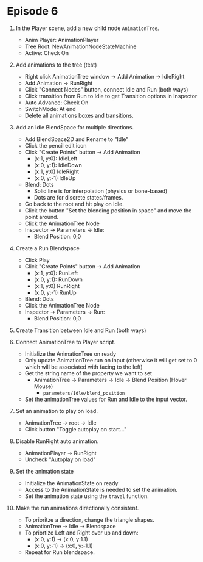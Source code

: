 # Episode 6

1. In the Player scene, add a new child node ```AnimationTree```.

    - Anim Player: AnimationPlayer
    - Tree Root: NewAnimationNodeStateMachine
    - Active: Check On

1. Add animations to the tree (test)

    - Right click AnimationTree window -> Add Animation -> IdleRight
    - Add Animation -> RunRight
    - Click "Connect Nodes" button, connect Idle and Run (both ways)
    - Click transition from Run to Idle to get Transition options in Inspector
    - Auto Advance: Check On
    - SwitchMode: At end
    - Delete all animations boxes and transitions.

1. Add an Idle BlendSpace for multiple directions.

    - Add BlendSpace2D and Rename to "Idle"
    - Click the pencil edit icon
    - Click "Create Points" button -> Add Animation
        - (x:1, y:0): IdleLeft
        - (x:0, y:1): IdleDown
        - (x:1, y:0) IdleRight
        - (x:0, y:-1) IdleUp
    - Blend: Dots
        - Solid line is for interpolation (physics or bone-based)
        - Dots are for discrete states/frames.
    - Go back to the root and hit play on Idle.
    - Click the button "Set the blending position in space" and move the point around.
    - Click the AnimationTree Node
    - Inspector -> Parameters -> Idle:
        - Blend Position: 0,0

1. Create a Run Blendspace

    - Click Play
    - Click "Create Points" button -> Add Animation
        - (x:1, y:0): RunLeft
        - (x:0, y:1): RunDown
        - (x:1, y:0) RunRight
        - (x:0, y:-1) RunUp
    - Blend: Dots
    - Click the AnimationTree Node
    - Inspector -> Parameters -> Run:
        - Blend Position: 0,0 

1. Create Transition between Idle and Run (both ways)

1. Connect AnimationTree to Player script.

    - Initialize the AnimationTree on ready
    - Only update AnimationTree run on input (otherwise it will get set to 0 which will be associated with facing to the left)
    - Get the string name of the property we want to set
        - AnimationTree -> Parameters -> Idle -> Blend Position (Hover Mouse)
            - ```parameters/Idle/blend_position```
    - Set the animationTree values for Run and Idle to the input vector.

1. Set an animation to play on load.

    - AnimationTree -> root -> Idle
    - Click button "Toggle autoplay on start..."

1. Disable RunRight auto animation.

    - AnimationPlayer -> RunRight
    - Uncheck "Autoplay on load"

1. Set the animation state

    - Initialize the AnimationState on ready
    - Access to the AnimationState is needed to set the animation.
    - Set the animation state using the ```travel``` function.


1. Make the run animations directionally consistent.

    - To prioritze a direction, change the triangle shapes.
    - AnimationTree -> Idle -> Blendspace
    - To priortize Left and Right over up and down:
        - (x:0, y:1) -> (x:0, y:1.1)
        - (x:0, y:-1) -> (x:0, y:-1.1) 
    - Repeat for Run blendspace.

